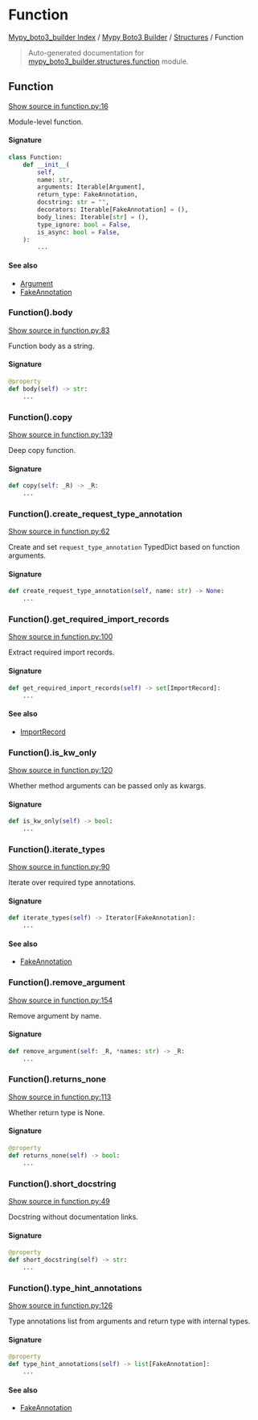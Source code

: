 # Function

[Mypy_boto3_builder Index](../../README.md#mypy_boto3_builder-index) /
[Mypy Boto3 Builder](../index.md#mypy-boto3-builder) /
[Structures](./index.md#structures) /
Function

> Auto-generated documentation for [mypy_boto3_builder.structures.function](https://github.com/youtype/mypy_boto3_builder/blob/main/mypy_boto3_builder/structures/function.py) module.

## Function

[Show source in function.py:16](https://github.com/youtype/mypy_boto3_builder/blob/main/mypy_boto3_builder/structures/function.py#L16)

Module-level function.

#### Signature

```python
class Function:
    def __init__(
        self,
        name: str,
        arguments: Iterable[Argument],
        return_type: FakeAnnotation,
        docstring: str = "",
        decorators: Iterable[FakeAnnotation] = (),
        body_lines: Iterable[str] = (),
        type_ignore: bool = False,
        is_async: bool = False,
    ):
        ...
```

#### See also

- [Argument](./argument.md#argument)
- [FakeAnnotation](../type_annotations/fake_annotation.md#fakeannotation)

### Function().body

[Show source in function.py:83](https://github.com/youtype/mypy_boto3_builder/blob/main/mypy_boto3_builder/structures/function.py#L83)

Function body as a string.

#### Signature

```python
@property
def body(self) -> str:
    ...
```

### Function().copy

[Show source in function.py:139](https://github.com/youtype/mypy_boto3_builder/blob/main/mypy_boto3_builder/structures/function.py#L139)

Deep copy function.

#### Signature

```python
def copy(self: _R) -> _R:
    ...
```

### Function().create_request_type_annotation

[Show source in function.py:62](https://github.com/youtype/mypy_boto3_builder/blob/main/mypy_boto3_builder/structures/function.py#L62)

Create and set `request_type_annotation` TypedDict based on function arguments.

#### Signature

```python
def create_request_type_annotation(self, name: str) -> None:
    ...
```

### Function().get_required_import_records

[Show source in function.py:100](https://github.com/youtype/mypy_boto3_builder/blob/main/mypy_boto3_builder/structures/function.py#L100)

Extract required import records.

#### Signature

```python
def get_required_import_records(self) -> set[ImportRecord]:
    ...
```

#### See also

- [ImportRecord](../import_helpers/import_record.md#importrecord)

### Function().is_kw_only

[Show source in function.py:120](https://github.com/youtype/mypy_boto3_builder/blob/main/mypy_boto3_builder/structures/function.py#L120)

Whether method arguments can be passed only as kwargs.

#### Signature

```python
def is_kw_only(self) -> bool:
    ...
```

### Function().iterate_types

[Show source in function.py:90](https://github.com/youtype/mypy_boto3_builder/blob/main/mypy_boto3_builder/structures/function.py#L90)

Iterate over required type annotations.

#### Signature

```python
def iterate_types(self) -> Iterator[FakeAnnotation]:
    ...
```

#### See also

- [FakeAnnotation](../type_annotations/fake_annotation.md#fakeannotation)

### Function().remove_argument

[Show source in function.py:154](https://github.com/youtype/mypy_boto3_builder/blob/main/mypy_boto3_builder/structures/function.py#L154)

Remove argument by name.

#### Signature

```python
def remove_argument(self: _R, *names: str) -> _R:
    ...
```

### Function().returns_none

[Show source in function.py:113](https://github.com/youtype/mypy_boto3_builder/blob/main/mypy_boto3_builder/structures/function.py#L113)

Whether return type is None.

#### Signature

```python
@property
def returns_none(self) -> bool:
    ...
```

### Function().short_docstring

[Show source in function.py:49](https://github.com/youtype/mypy_boto3_builder/blob/main/mypy_boto3_builder/structures/function.py#L49)

Docstring without documentation links.

#### Signature

```python
@property
def short_docstring(self) -> str:
    ...
```

### Function().type_hint_annotations

[Show source in function.py:126](https://github.com/youtype/mypy_boto3_builder/blob/main/mypy_boto3_builder/structures/function.py#L126)

Type annotations list from arguments and return type with internal types.

#### Signature

```python
@property
def type_hint_annotations(self) -> list[FakeAnnotation]:
    ...
```

#### See also

- [FakeAnnotation](../type_annotations/fake_annotation.md#fakeannotation)
